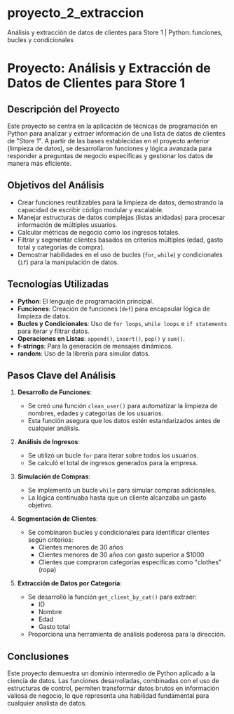 # proyecto_2_extraccion
Análisis y extracción de datos de clientes para Store 1 | Python: funciones, bucles y condicionales

# Proyecto: Análisis y Extracción de Datos de Clientes para Store 1

## Descripción del Proyecto
Este proyecto se centra en la aplicación de técnicas de programación en Python para analizar y extraer información de una lista de datos de clientes de "Store 1". A partir de las bases establecidas en el proyecto anterior (limpieza de datos), se desarrollaron funciones y lógica avanzada para responder a preguntas de negocio específicas y gestionar los datos de manera más eficiente.

## Objetivos del Análisis
- Crear funciones reutilizables para la limpieza de datos, demostrando la capacidad de escribir código modular y escalable.
- Manejar estructuras de datos complejas (listas anidadas) para procesar información de múltiples usuarios.
- Calcular métricas de negocio como los ingresos totales.
- Filtrar y segmentar clientes basados en criterios múltiples (edad, gasto total y categorías de compra).
- Demostrar habilidades en el uso de bucles (`for`, `while`) y condicionales (`if`) para la manipulación de datos.

## Tecnologías Utilizadas
- **Python**: El lenguaje de programación principal.
- **Funciones**: Creación de funciones (`def`) para encapsular lógica de limpieza de datos.
- **Bucles y Condicionales**: Uso de `for loops`, `while loops` e `if statements` para iterar y filtrar datos.
- **Operaciones en Listas**: `append()`, `insert()`, `pop()` y `sum()`.
- **f-strings**: Para la generación de mensajes dinámicos.
- **random**: Uso de la librería para simular datos.

## Pasos Clave del Análisis
1. **Desarrollo de Funciones**: 
   - Se creó una función `clean_user()` para automatizar la limpieza de nombres, edades y categorías de los usuarios.
   - Esta función asegura que los datos estén estandarizados antes de cualquier análisis.

2. **Análisis de Ingresos**:
   - Se utilizó un bucle `for` para iterar sobre todos los usuarios.
   - Se calculó el total de ingresos generados para la empresa.

3. **Simulación de Compras**:
   - Se implementó un bucle `while` para simular compras adicionales.
   - La lógica continuaba hasta que un cliente alcanzaba un gasto objetivo.

4. **Segmentación de Clientes**:
   - Se combinaron bucles y condicionales para identificar clientes según criterios:
     - Clientes menores de 30 años
     - Clientes menores de 30 años con gasto superior a $1000
     - Clientes que compraron categorías específicas como "clothes" (ropa)

5. **Extracción de Datos por Categoría**:
   - Se desarrolló la función `get_client_by_cat()` para extraer:
     - ID
     - Nombre
     - Edad
     - Gasto total
   - Proporciona una herramienta de análisis poderosa para la dirección.

## Conclusiones
Este proyecto demuestra un dominio intermedio de Python aplicado a la ciencia de datos. Las funciones desarrolladas, combinadas con el uso de estructuras de control, permiten transformar datos brutos en información valiosa de negocio, lo que representa una habilidad fundamental para cualquier analista de datos.

